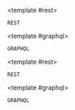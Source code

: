 <script setup>
import { ref } from 'vue';

import SnippetToggler from '.vitepress/theme/components/SnippetToggler.vue';

const pref = ref('REST');
</script>

<SnippetToggler v-model="pref" :choices="['REST', 'GraphQL']" label="API" >

<template #rest>

```
REST
```

</template>

<template #graphql>

```
GRAPHQL
```

</template>

</SnippetToggler>

<SnippetToggler v-model="pref" :choices="['REST', 'GraphQL']" label="API" >

<template #rest>

```
REST
```

</template>

<template #graphql>

```
GRAPHQL
```

</template>

</SnippetToggler>
